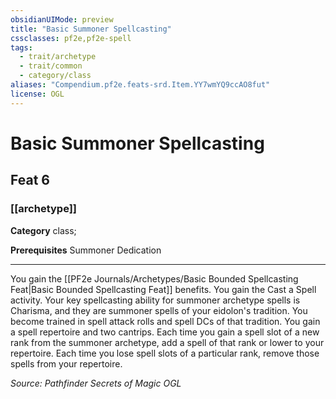 ```yaml
---
obsidianUIMode: preview
title: "Basic Summoner Spellcasting"
cssclasses: pf2e,pf2e-spell
tags:
  - trait/archetype
  - trait/common
  - category/class
aliases: "Compendium.pf2e.feats-srd.Item.YY7wmYQ9ccAO8fut"
license: OGL
---
```

# Basic Summoner Spellcasting
## Feat 6
### [[archetype]]

**Category** class; 



**Prerequisites** Summoner Dedication
* * *
You gain the [[PF2e Journals/Archetypes/Basic Bounded Spellcasting Feat|Basic Bounded Spellcasting Feat]] benefits. You gain the Cast a Spell activity. Your key spellcasting ability for summoner archetype spells is Charisma, and they are summoner spells of your eidolon's tradition. You become trained in spell attack rolls and spell DCs of that tradition. You gain a spell repertoire and two cantrips. Each time you gain a spell slot of a new rank from the summoner archetype, add a spell of that rank or lower to your repertoire. Each time you lose spell slots of a particular rank, remove those spells from your repertoire.

*Source: Pathfinder Secrets of Magic*
*OGL*